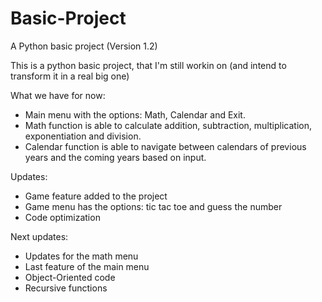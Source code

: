 # Basic-Project
A Python basic project (Version 1.2)

This is a python basic project, that I'm still workin on (and intend to transform it in a real big one)

What we have for now:
- Main menu with the options: Math, Calendar and Exit.
- Math function is able to calculate addition, subtraction, multiplication, exponentiation and division.
- Calendar function is able to navigate between calendars of previous years and the coming years based on input.

Updates:
- Game feature added to the project
- Game menu has the options: tic tac toe and guess the number
- Code optimization

Next updates:
- Updates for the math menu
- Last feature of the main menu
- Object-Oriented code
- Recursive functions

